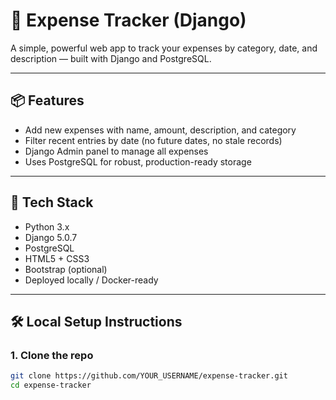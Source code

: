 # 💸 Expense Tracker (Django)

A simple, powerful web app to track your expenses by category, date, and description — built with Django and PostgreSQL.

---

## 📦 Features

- Add new expenses with name, amount, description, and category
- Filter recent entries by date (no future dates, no stale records)
- Django Admin panel to manage all expenses
- Uses PostgreSQL for robust, production-ready storage

---

## 🚀 Tech Stack

- Python 3.x
- Django 5.0.7
- PostgreSQL
- HTML5 + CSS3
- Bootstrap (optional)
- Deployed locally / Docker-ready

---

## 🛠️ Local Setup Instructions

### 1. Clone the repo

```bash
git clone https://github.com/YOUR_USERNAME/expense-tracker.git
cd expense-tracker
